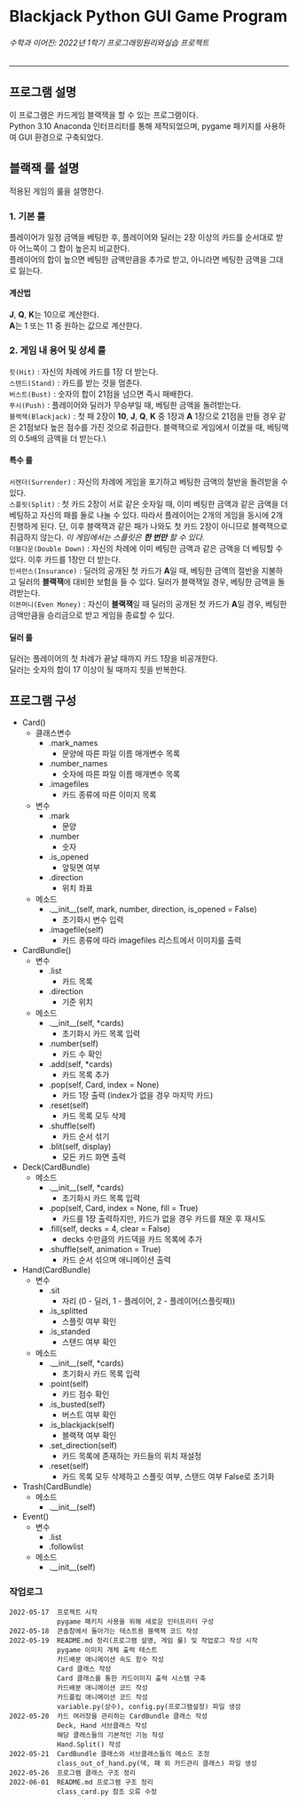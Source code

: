 Blackjack Python GUI Game Program 
====
###### 수학과 이어진: _2022년 1학기 프로그래밍원리와실습 프로젝트_ 
***


## 프로그램 설명 
이 프로그램은 카드게임 블랙잭을 할 수 있는 프로그램이다.\
Python 3.10 Anaconda 인터프리터를 통해 제작되었으며, pygame 패키지를 사용하여 GUI 환경으로 구축되었다.


## 블랙잭 룰 설명 
적용된 게임의 룰을 설명한다.

### 1. 기본 룰 
플레이어가 일정 금액을 베팅한 후, 플레이어와 딜러는 2장 이상의 카드를 순서대로 받아 어느쪽이 그 합이 높은지 비교한다.\
플레이어의 합이 높으면 베팅한 금액만큼을 추가로 받고, 아니라면 베팅한 금액을 그대로 잃는다.
#### 계산법 
**J**, **Q**, **K**는 10으로 계산한다.\
**A**는 1 또는 11 중 원하는 값으로 계산한다.

### 2. 게임 내 용어 및 상세 룰 
`힛(Hit)` : 자신의 차례에 카드를 1장 더 받는다.\
`스탠드(Stand)` : 카드를 받는 것을 멈춘다.\
`버스트(Bust)` : 숫자의 합이 21점을 넘으면 즉시 패배한다.\
`푸시(Push)` : 플레이어와 딜러가 무승부일 때, 베팅한 금액을 돌려받는다.\
`블랙잭(Blackjack)` : 첫 패 2장이 **10**, **J**, **Q**, **K** 중 1장과 **A** 1장으로 21점을 만들 경우 같은 21점보다 높은 점수를 가진 것으로 취급한다.
블랙잭으로 게임에서 이겼을 때, 베팅액의 0.5배의 금액을 더 받는다.\

#### 특수 룰 
`서렌더(Surrender)` : 자신의 차례에 게임을 포기하고 베팅한 금액의 절반을 돌려받을 수 있다.\
`스플릿(Split)` : 첫 카드 2장이 서로 같은 숫자일 때, 이미 베팅한 금액과 같은 금액을 더 베팅하고 자신의 패를 둘로 나눌 수 있다.
따라서 플레이어는 2개의 게임을 동시에 2개 진행하게 된다.
단, 이후 블랙잭과 같은 패가 나와도 첫 카드 2장이 아니므로 블랙잭으로 취급하지 않는다.
_이 게임에서는 스플릿은 **한 번만** 할 수 있다._\
`더블다운(Double Down)` : 자신의 차례에 이미 베팅한 금액과 같은 금액을 더 베팅할 수 있다.
이후 카드를 1장만 더 받는다.\
`인셔런스(Insurance)` : 딜러의 공개된 첫 카드가 **A**일 때, 베팅한 금액의 절반을 지불하고 딜러의 **블랙잭**에 대비한 보험을 들 수 있다.
딜러가 블랙잭일 경우, 베팅한 금액을 돌려받는다.\
`이븐머니(Even Money)` : 자신이 **블랙잭**일 때 딜러의 공개된 첫 카드가 **A**일 경우, 베팅한 금액만큼을 승리금으로 받고 게임을 종료할 수 있다.

#### 딜러 룰 
딜러는 플레이어의 첫 차례가 끝날 때까지 카드 1장을 비공개한다.\
딜러는 숫자의 합이 17 이상이 될 때까지 힛을 반복한다.


## 프로그램 구성

* Card()
  * 클래스변수
    * .mark_names
      * 문양에 따른 파일 이름 매개변수 목록
    * .number_names
      * 숫자에 따른 파일 이름 매개변수 목록
    * .imagefiles
      * 카드 종류에 따른 이미지 목록
  * 변수
    * .mark
      * 문양
    * .number
      * 숫자
    * .is_opened
      * 앞뒷면 여부
    * .direction
      * 위치 좌표
  * 메소드
    * .\_\_init\_\_(self, mark, number, direction, is_opened = False)
      * 초기화시 변수 입력
    * .imagefile(self)
      * 카드 종류에 따라 imagefiles 리스트에서 이미지를 출력
* CardBundle()
  * 변수
    * .list
      * 카드 목록
    * .direction
      * 기준 위치
  * 메소드
    * .\_\_init\_\_(self, *cards)
      * 초기화시 카드 목록 입력
    * .number(self)
      * 카드 수 확인
    * .add(self, *cards)
      * 카드 목록 추가
    * .pop(self, Card, index = None)
      * 카드 1장 출력 (index가 없을 경우 마지막 카드)
    * .reset(self)
      * 카드 목록 모두 삭제
    * .shuffle(self)
      * 카드 순서 섞기
    * .blit(self, display)
      * 모든 카드 화면 출력
* Deck(CardBundle)
  * 메소드
    * .\_\_init\_\_(self, *cards)
      * 초기화시 카드 목록 입력
    * .pop(self, Card, index = None, fill = True)
      * 카드를 1장 출력하지만, 카드가 없을 경우 카드를 채운 후 재시도
    * .fill(self, decks = 4, clear = False)
      * decks 수만큼의 카드덱을 카드 목록에 추가
    * .shuffle(self, animation = True)
      * 카드 순서 섞으며 애니메이션 출력
* Hand(CardBundle)
  * 변수
    * .sit
      * 자리 (0 - 딜러, 1 - 플레이어, 2 - 플레이어(스플릿패))
    * .is_splitted
      * 스플릿 여부 확인
    * .is_standed
      * 스탠드 여부 확인
  * 메소드
    * .\_\_init\_\_(self, *cards)
      * 초기화시 카드 목록 입력
    * .point(self)
      * 카드 점수 확인
    * .is_busted(self)
      * 버스트 여부 확인
    * .is_blackjack(self)
      * 블랙잭 여부 확인
    * .set_direction(self)
      * 카드 목록에 존재하는 카드들의 위치 재설정
    * .reset(self)
      * 카드 목록 모두 삭제하고 스플릿 여부, 스탠드 여부 False로 초기화
* Trash(CardBundle)
  * 메소드
    * .\_\_init\_\_(self)
* Event()
  * 변수
    * .list
    * .followlist
  * 메소드
    * .\_\_init\_\_(self)

### 작업로그 
    2022-05-17  프로젝트 시작
                pygame 패키지 사용을 위해 새로운 인터프리터 구성
    2022-05-18  콘솔창에서 돌아가는 테스트용 블랙잭 코드 작성
    2022-05-19  README.md 정리(프로그램 설명, 게임 룰) 및 작업로그 작성 시작
                pygame 이미지 개체 출력 테스트
                카드배분 애니메이션 속도 함수 작성
                Card 클래스 작성
                Card 클래스를 통한 카드이미지 출력 시스템 구축
                카드배분 애니메이션 코드 작성
                카드플립 애니메이션 코드 작성
                variable.py(상수), config.py(프로그램설정) 파일 생성
    2022-05-20  카드 여러장을 관리하는 CardBundle 클래스 작성
                Deck, Hand 서브클래스 작성
                해당 클래스들의 기본적인 기능 작성
                Hand.Split() 작성
    2022-05-21  CardBundle 클래스와 서브클래스들의 메소드 조정
                class_out_of_hand.py(덱, 패 외 카드관리 클래스) 파일 생성
    2022-05-26  프로그램 클래스 구조 정리
    2022-06-01  README.md 프로그램 구조 정리
                class_card.py 참조 오류 수정